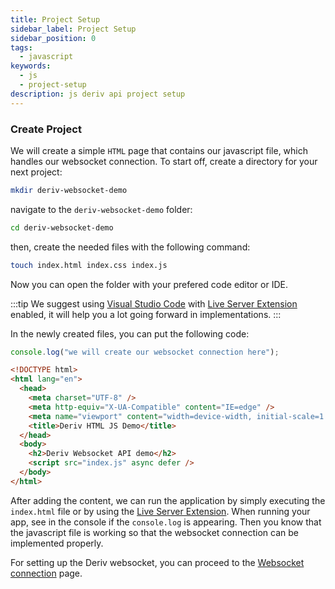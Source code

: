 ```yaml
---
title: Project Setup
sidebar_label: Project Setup
sidebar_position: 0
tags:
  - javascript
keywords:
  - js
  - project-setup
description: js deriv api project setup
---
```


### Create Project

We will create a simple `HTML` page that contains our javascript file, which handles our websocket connection. To start off, create a directory for your next project:

```bash
mkdir deriv-websocket-demo
```

navigate to the `deriv-websocket-demo` folder:

```bash
cd deriv-websocket-demo
```

then, create the needed files with the following command:

```bash
touch index.html index.css index.js
```

Now you can open the folder with your prefered code editor or IDE.

:::tip
We suggest using [Visual Studio Code](https://code.visualstudio.com/) with [Live Server Extension](https://marketplace.visualstudio.com/items?itemName=ritwickdey.LiveServer) enabled, it will help you a lot going forward in implementations.
:::

In the newly created files, you can put the following code:

```js title="index.js"
console.log("we will create our websocket connection here");
```

```html title="index.html"
<!DOCTYPE html>
<html lang="en">
  <head>
    <meta charset="UTF-8" />
    <meta http-equiv="X-UA-Compatible" content="IE=edge" />
    <meta name="viewport" content="width=device-width, initial-scale=1.0" />
    <title>Deriv HTML JS Demo</title>
  </head>
  <body>
    <h2>Deriv Websocket API demo</h2>
    <script src="index.js" async defer />
  </body>
</html>
```

After adding the content, we can run the application by simply executing the `index.html` file or by using the <a href="https://marketplace.visualstudio.com/items?itemName=ritwickdey.LiveServer" target="_blank">Live Server Extension</a>. When running your app, see in the console if the `console.log` is appearing. Then you know that the javascript file is working so that the websocket connection can be implemented properly.

For setting up the Deriv websocket, you can proceed to the [Websocket connection](/docs/languages/javascript/websocket-connection) page.
